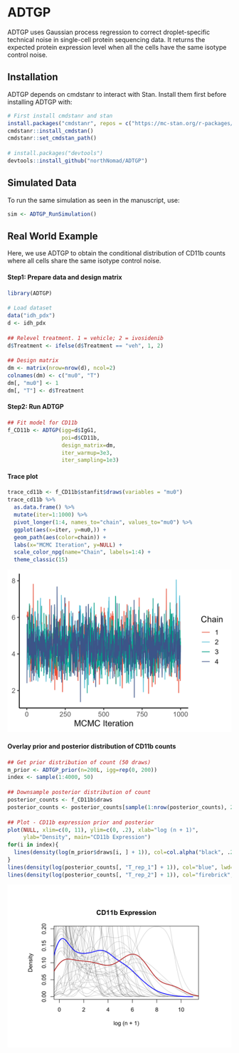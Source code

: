 
<!-- README.md is generated from README.Rmd. Please edit that file -->

# ADTGP

ADTGP uses Gaussian process regression to correct droplet-specific
technical noise in single-cell protein sequencing data. It returns the
expected protein expression level when all the cells have the same
isotype control noise.

## Installation

ADTGP depends on cmdstanr to interact with Stan. Install them first
before installing ADTGP with:

``` r
# First install cmdstanr and stan
install.packages("cmdstanr", repos = c("https://mc-stan.org/r-packages/", getOption("repos")))
cmdstanr::install_cmdstan()
cmdstanr::set_cmdstan_path()

# install.packages("devtools")
devtools::install_github("northNomad/ADTGP")
```

## Simulated Data

To run the same simulation as seen in the manuscript, use:

``` r
sim <- ADTGP_RunSimulation()
```

## Real World Example

Here, we use ADTGP to obtain the conditional distribution of CD11b
counts where all cells share the same isotype control noise.

#### Step1: Prepare data and design matrix

``` r
library(ADTGP)

# Load dataset
data("idh_pdx")
d <- idh_pdx

## Relevel treatment. 1 = vehicle; 2 = ivosidenib
d$Treatment <- ifelse(d$Treatment == "veh", 1, 2)

## Design matrix
dm <- matrix(nrow=nrow(d), ncol=2)
colnames(dm) <- c("mu0", "T")
dm[, "mu0"] <- 1
dm[, "T"] <- d$Treatment
```

#### Step2: Run ADTGP

``` r
## Fit model for CD11b
f_CD11b <- ADTGP(igg=d$IgG1,
                 poi=d$CD11b,
                 design_matrix=dm,
                 iter_warmup=3e3,
                 iter_sampling=1e3)
```

#### Trace plot

``` r
trace_cd11b <- f_CD11b$stanfit$draws(variables = "mu0")
trace_cd11b %>%
  as.data.frame() %>%
  mutate(iter=1:1000) %>%
  pivot_longer(1:4, names_to="chain", values_to="mu0") %>%
  ggplot(aes(x=iter, y=mu0,)) +
  geom_path(aes(color=chain)) +
  labs(x="MCMC Iteration", y=NULL) +
  scale_color_npg(name="Chain", labels=1:4) +
  theme_classic(15)
```

![](images/p_trace_cd11b.png)

#### Overlay prior and posterior distribution of CD11b counts

``` r
## Get prior distribution of count (50 draws)
m_prior <- ADTGP_prior(n=200L, igg=rep(0, 200))
index <- sample(1:4000, 50) 

## Downsample posterior distribution of count
posterior_counts <- f_CD11b$draws
posterior_counts <- posterior_counts[sample(1:nrow(posterior_counts), 200), ]

## Plot - CD11b expression prior and posterior
plot(NULL, xlim=c(0, 11), ylim=c(0, .2), xlab="log (n + 1)",
     ylab="Density", main="CD11b Expression")
for(i in index){
  lines(density(log(m_prior$draws[i, ] + 1)), col=col.alpha("black", .2))
}
lines(density(log(posterior_counts[, "T_rep_1"] + 1)), col="blue", lwd=2)
lines(density(log(posterior_counts[, "T_rep_2"] + 1)), col="firebrick", lwd=2)
```

![](images/density_cd11b_model.png)

